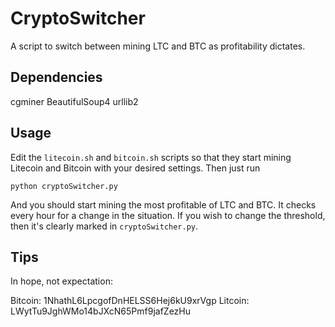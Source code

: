 CryptoSwitcher
==============

A script to switch between mining LTC and BTC as profitability dictates.

Dependencies
---
cgminer
BeautifulSoup4
urllib2

Usage
---
Edit the `litecoin.sh` and `bitcoin.sh` scripts so that they start mining
Litecoin and Bitcoin with your desired settings. Then just run

    python cryptoSwitcher.py

And you should start mining the most profitable of LTC and BTC. It 
checks every hour for a change in the situation. If you wish to 
change the threshold, then it's clearly marked in `cryptoSwitcher.py`.

Tips
---
In hope, not expectation:

Bitcoin: 1NhathL6LpcgofDnHELSS6Hej6kU9xrVgp
Litcoin: LWytTu9JghWMo14bJXcN65Pmf9jafZezHu
